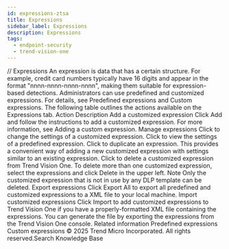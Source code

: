 ```yaml
---
id: expressions-ztsa
title: Expressions
sidebar_label: Expressions
description: Expressions
tags:
  - endpoint-security
  - trend-vision-one
---
```


/*<![CDATA[*/ $('#title').html($('meta[name=map-description]').attr('content')); /*]]>*/ Expressions An expression is data that has a certain structure. For example, credit card numbers typically have 16 digits and appear in the format "nnnn-nnnn-nnnn-nnnn", making them suitable for expression-based detections. Administrators can use predefined and customized expressions. For details, see Predefined expressions and Custom expressions. The following table outlines the actions available on the Expressions tab. Action Description Add a customized expression Click Add and follow the instructions to add a customized expression. For more information, see Adding a custom expression. Manage expressions Click to change the settings of a customized expression. Click to view the settings of a predefined expression. Click to duplicate an expression. This provides a convenient way of adding a new customized expression with settings similar to an existing expression. Click to delete a customized expression from Trend Vision One. To delete more than one customized expression, select the expressions and click Delete in the upper left. Note Only the customized expression that is not in use by any DLP template can be deleted. Export expressions Click Export All to export all predefined and customized expressions to a XML file to your local machine. Import customized expressions Click Import to add customized expressions to Trend Vision One if you have a properly-formatted XML file containing the expressions. You can generate the file by exporting the expressions from the Trend Vision One console. Related information Predefined expressions Custom expressions © 2025 Trend Micro Incorporated. All rights reserved.Search Knowledge Base